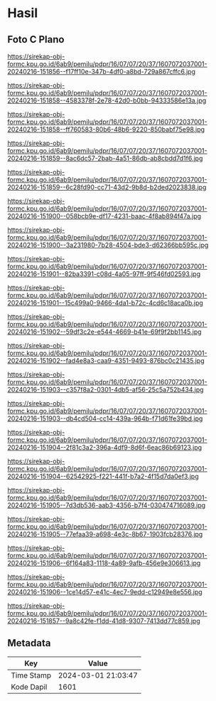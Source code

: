 # Hasil

## Foto C Plano

https://sirekap-obj-formc.kpu.go.id/6ab9/pemilu/pdpr/16/07/07/20/37/1607072037001-20240216-151856--f17ff10e-347b-4df0-a8bd-729a867cffc6.jpg

https://sirekap-obj-formc.kpu.go.id/6ab9/pemilu/pdpr/16/07/07/20/37/1607072037001-20240216-151858--4583378f-2e78-42d0-b0bb-94333586e13a.jpg

https://sirekap-obj-formc.kpu.go.id/6ab9/pemilu/pdpr/16/07/07/20/37/1607072037001-20240216-151858--ff760583-80b6-48b6-9220-850babf75e98.jpg

https://sirekap-obj-formc.kpu.go.id/6ab9/pemilu/pdpr/16/07/07/20/37/1607072037001-20240216-151859--8ac6dc57-2bab-4a51-86db-ab8cbdd7d1f6.jpg

https://sirekap-obj-formc.kpu.go.id/6ab9/pemilu/pdpr/16/07/07/20/37/1607072037001-20240216-151859--6c28fd90-cc71-43d2-9b8d-b2ded2023838.jpg

https://sirekap-obj-formc.kpu.go.id/6ab9/pemilu/pdpr/16/07/07/20/37/1607072037001-20240216-151900--058bcb9e-df17-4231-baac-4f8ab894f47a.jpg

https://sirekap-obj-formc.kpu.go.id/6ab9/pemilu/pdpr/16/07/07/20/37/1607072037001-20240216-151900--3a231980-7b28-4504-bde3-d62366bb595c.jpg

https://sirekap-obj-formc.kpu.go.id/6ab9/pemilu/pdpr/16/07/07/20/37/1607072037001-20240216-151901--82ba3391-c08d-4a05-97ff-9f546fd02593.jpg

https://sirekap-obj-formc.kpu.go.id/6ab9/pemilu/pdpr/16/07/07/20/37/1607072037001-20240216-151901--15c499a0-9466-4da1-b72c-4cd6c18aca0b.jpg

https://sirekap-obj-formc.kpu.go.id/6ab9/pemilu/pdpr/16/07/07/20/37/1607072037001-20240216-151902--59df3c2e-e544-4669-b41e-69f9f2bb1145.jpg

https://sirekap-obj-formc.kpu.go.id/6ab9/pemilu/pdpr/16/07/07/20/37/1607072037001-20240216-151902--fad4e8a3-caa9-4351-9493-876bc0c21435.jpg

https://sirekap-obj-formc.kpu.go.id/6ab9/pemilu/pdpr/16/07/07/20/37/1607072037001-20240216-151903--c357f8a2-0301-4db5-af56-25c5a752b434.jpg

https://sirekap-obj-formc.kpu.go.id/6ab9/pemilu/pdpr/16/07/07/20/37/1607072037001-20240216-151903--db4cd504-cc14-439a-964b-f71d61fe39bd.jpg

https://sirekap-obj-formc.kpu.go.id/6ab9/pemilu/pdpr/16/07/07/20/37/1607072037001-20240216-151904--2f81c3a2-396a-4df9-8d6f-6eac86b69123.jpg

https://sirekap-obj-formc.kpu.go.id/6ab9/pemilu/pdpr/16/07/07/20/37/1607072037001-20240216-151904--62542925-f221-441f-b7a2-4f15d7da0ef3.jpg

https://sirekap-obj-formc.kpu.go.id/6ab9/pemilu/pdpr/16/07/07/20/37/1607072037001-20240216-151905--7d3db536-aab3-4356-b7f4-030474716089.jpg

https://sirekap-obj-formc.kpu.go.id/6ab9/pemilu/pdpr/16/07/07/20/37/1607072037001-20240216-151905--77efaa39-a698-4e3c-8b67-1903fcb28376.jpg

https://sirekap-obj-formc.kpu.go.id/6ab9/pemilu/pdpr/16/07/07/20/37/1607072037001-20240216-151906--6f164a83-1118-4a89-9afb-456e9e306613.jpg

https://sirekap-obj-formc.kpu.go.id/6ab9/pemilu/pdpr/16/07/07/20/37/1607072037001-20240216-151906--1ce14d57-e41c-4ec7-9edd-c12949e8e556.jpg

https://sirekap-obj-formc.kpu.go.id/6ab9/pemilu/pdpr/16/07/07/20/37/1607072037001-20240216-151857--9a8c42fe-f1dd-41d8-9307-7413dd77c859.jpg


## Metadata

| Key        | Value               |
| ---------- | ------------------- |
| Time Stamp | 2024-03-01 21:03:47 |
| Kode Dapil | 1601                |



